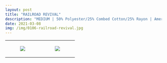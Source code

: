 ```yaml
---
layout: post
title: "RAILROAD REVIVAL"
description: "MEDIUM | 50% Polyester/25% Combed Cotton/25% Rayon | American Apparel"
date: 2021-03-08
img: /img/0106-railroad-revival.jpg
---
```




<table style="width:100%;"><tr><td style="vertical-align:top;">
      <figure class="tmblr-full" data-orig-height="2048" data-orig-width="1365" data-orig-src="https://concertshirts.netlify.app/shirts/0106/0106-01.jpg"><img src="https://64.media.tumblr.com/f453e6b66224643c4596f9b2a8a387d0/4e10c7701cafe706-49/s540x810/5646004f34117a893e80d8aedc9f06cdc1bbb29f.jpg" data-orig-height="2048" data-orig-width="1365" data-orig-src="https://concertshirts.netlify.app/shirts/0106/0106-01.jpg"/></figure></td>
    <td style="vertical-align:top;">
      <figure class="tmblr-full" data-orig-height="2048" data-orig-width="1365" data-orig-src="https://concertshirts.netlify.app/shirts/0106/0106-02.jpg"><img src="https://64.media.tumblr.com/5b01bac7a32e1357ab7253ee2968ae45/4e10c7701cafe706-38/s540x810/cb5160a1b726ed68ca006338a8110020f64d79b5.jpg" data-orig-height="2048" data-orig-width="1365" data-orig-src="https://concertshirts.netlify.app/shirts/0106/0106-02.jpg"/></figure></td>
  </tr></table>
